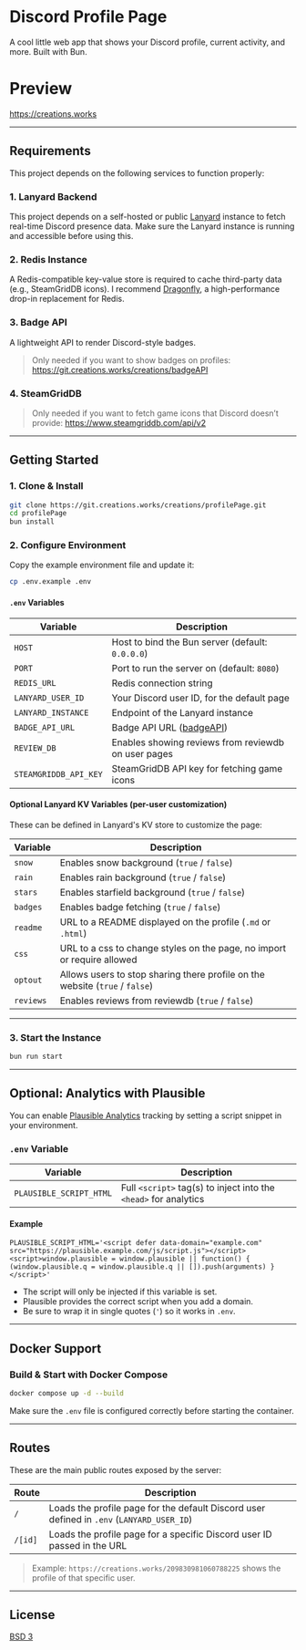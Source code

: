 # Discord Profile Page

A cool little web app that shows your Discord profile, current activity, and more. Built with Bun.

# Preview
https://creations.works

---

## Requirements

This project depends on the following services to function properly:

### 1. Lanyard Backend

This project depends on a self-hosted or public [Lanyard](https://github.com/Phineas/lanyard) instance to fetch real-time Discord presence data.
Make sure the Lanyard instance is running and accessible before using this.

### 2. Redis Instance

A Redis-compatible key-value store is required to cache third-party data (e.g., SteamGridDB icons).
I recommend [Dragonfly](https://www.dragonflydb.io/), a high-performance drop-in replacement for Redis.

### 3. Badge API

A lightweight API to render Discord-style badges.
>Only needed if you want to show badges on profiles:
https://git.creations.works/creations/badgeAPI

### 4. SteamGridDB

>Only needed if you want to fetch game icons that Discord doesn’t provide:
https://www.steamgriddb.com/api/v2

---

## Getting Started

### 1. Clone & Install

```bash
git clone https://git.creations.works/creations/profilePage.git
cd profilePage
bun install
```

### 2. Configure Environment

Copy the example environment file and update it:

```bash
cp .env.example .env
```

#### `.env` Variables

| Variable              | Description                                                                 |
|-----------------------|-----------------------------------------------------------------------------|
| `HOST`                | Host to bind the Bun server (default: `0.0.0.0`)                            |
| `PORT`                | Port to run the server on (default: `8080`)                                 |
| `REDIS_URL`           | Redis connection string                                                     |
| `LANYARD_USER_ID`     | Your Discord user ID, for the default page                                  |
| `LANYARD_INSTANCE`    | Endpoint of the Lanyard instance                                            |
| `BADGE_API_URL`       | Badge API URL ([badgeAPI](https://git.creations.works/creations/badgeAPI))  |
| `REVIEW_DB`           | Enables showing reviews from reviewdb on user pages                         |
| `STEAMGRIDDB_API_KEY` | SteamGridDB API key for fetching game icons                                 |

#### Optional Lanyard KV Variables (per-user customization)

These can be defined in Lanyard's KV store to customize the page:

| Variable  | Description                                                        |
|-----------|--------------------------------------------------------------------|
| `snow`    | Enables snow background (`true` / `false`)                         |
| `rain`    | Enables rain background (`true` / `false`)                         |
| `stars`   | Enables starfield background (`true` / `false`)                    |
| `badges`  | Enables badge fetching (`true` / `false`)                          |
| `readme`  | URL to a README displayed on the profile (`.md` or `.html`)        |
| `css`     | URL to a css to change styles on the page, no import or require allowed |
| `optout`  | Allows users to stop sharing there profile on the website (`true` / `false`) |
| `reviews` | Enables reviews from reviewdb (`true` / `false`)                   |

---

### 3. Start the Instance

```bash
bun run start
```

---

## Optional: Analytics with Plausible

You can enable [Plausible Analytics](https://plausible.io) tracking by setting a script snippet in your environment.

### `.env` Variable

| Variable                | Description                                                            |
|-------------------------|------------------------------------------------------------------------|
| `PLAUSIBLE_SCRIPT_HTML` | Full `<script>` tag(s) to inject into the `<head>` for analytics       |

#### Example

```env
PLAUSIBLE_SCRIPT_HTML='<script defer data-domain="example.com" src="https://plausible.example.com/js/script.js"></script><script>window.plausible = window.plausible || function() { (window.plausible.q = window.plausible.q || []).push(arguments) }</script>'
```

- The script will only be injected if this variable is set.
- Plausible provides the correct script when you add a domain.
- Be sure to wrap it in single quotes (`'`) so it works in `.env`.

---

## Docker Support

### Build & Start with Docker Compose

```bash
docker compose up -d --build
```

Make sure the `.env` file is configured correctly before starting the container.

---

## Routes

These are the main public routes exposed by the server:

| Route   | Description                                                                 |
|---------|-----------------------------------------------------------------------------|
| `/`     | Loads the profile page for the default Discord user defined in `.env` (`LANYARD_USER_ID`) |
| `/[id]` | Loads the profile page for a specific Discord user ID passed in the URL     |

> Example: `https://creations.works/209830981060788225` shows the profile of that specific user.

---

## License

[BSD 3](LICENSE)
